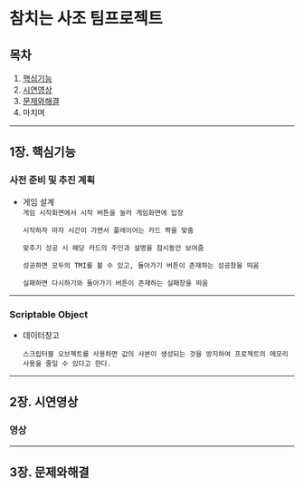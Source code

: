 참치는 사조 팀프로젝트
=============
## 목차

1. [핵심기능](#1장.-핵심기능)
2. [시연영상](#2장.-시연영상)
3. [문제와해결](#3장.-문제와-해결)
4. 마치며
  

---

## 1장. 핵심기능

### 사전 준비 및 추진 계획

* 게임 설계  
  ` 게임 시작화면에서 시작 버튼을 눌러 게임화면에 입장 `
  
  ` 시작하자 마자 시간이 가면서 플레이어는 카드 짝을 맞춤 `

  ` 맞추기 성공 시 해당 카드의 주인과 설명을 잠시동안 보여줌 `

  ` 성공하면 모두의 TMI를 볼 수 있고, 돌아가기 버튼이 존재하는 성공창을 띄움 `

  ` 실패하면 다시하기와 돌아가기 버튼이 존재하는 실패창을 띄움 `
---
### Scriptable Object

* 데이터창고
  
   ` 스크립터블 오브젝트를 사용하면 값의 사본이 생성되는 것을 방지하여 프로젝트의 메모리 사용을 줄일 수 있다고 한다. `

---
## 2장. 시연영상

### 영상


---

## 3장. 문제와해결
###
